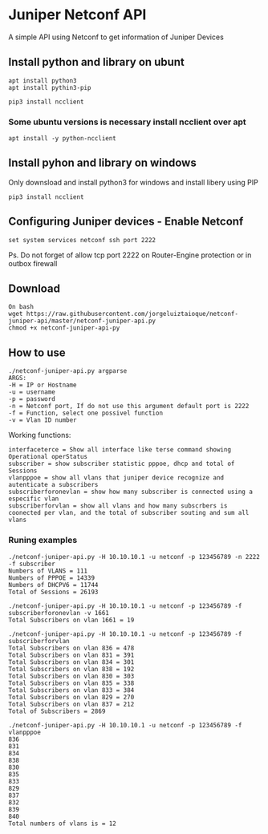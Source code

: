 # Juniper Netconf API

A simple API using Netconf to get information of Juniper Devices

## Install python and library on ubunt
```
apt install python3
apt install pythin3-pip

pip3 install ncclient
```
### Some ubuntu versions is necessary install ncclient over apt
```
apt install -y python-ncclient
```

## Install pyhon and library on windows
Only downsload and install python3 for windows and install libery using PIP
```
pip3 install ncclient
```
## Configuring Juniper devices - Enable Netconf
```
set system services netconf ssh port 2222
```
Ps. Do not forget of allow tcp port 2222 on Router-Engine protection or in outbox firewall

## Download
```
On bash
wget https://raw.githubusercontent.com/jorgeluiztaioque/netconf-juniper-api/master/netconf-juniper-api.py
chmod +x netconf-juniper-api-py
```

## How to use

```
./netconf-juniper-api.py argparse
ARGS:
-H = IP or Hostname
-u = username
-p = password
-n = Netconf port, If do not use this argument default port is 2222
-f = Function, select one possivel function
-v = Vlan ID number
```
Working functions:
```
interfaceterce = Show all interface like terse command showing Operational operStatus
subscriber = show subscriber statistic pppoe, dhcp and total of Sessions
vlanpppoe = show all vlans that juniper device recognize and autenticate a subscribers
subscriberforonevlan = show how many subscriber is connected using a especific vlan
subscriberforvlan = show all vlans and how many subscrbers is coonected per vlan, and the total of subscriber souting and sum all vlans
```

### Runing examples
```
./netconf-juniper-api.py -H 10.10.10.1 -u netconf -p 123456789 -n 2222 -f subscriber
Numbers of VLANS = 111
Numbers of PPPOE = 14339
Numbers of DHCPV6 = 11744
Total of Sessions = 26193
```

```
./netconf-juniper-api.py -H 10.10.10.1 -u netconf -p 123456789 -f subscriberforonevlan -v 1661
Total Subscribers on vlan 1661 = 19
```

```
./netconf-juniper-api.py -H 10.10.10.1 -u netconf -p 123456789 -f subscriberforvlan
Total Subscribers on vlan 836 = 478
Total Subscribers on vlan 831 = 391
Total Subscribers on vlan 834 = 301
Total Subscribers on vlan 838 = 192
Total Subscribers on vlan 830 = 303
Total Subscribers on vlan 835 = 338
Total Subscribers on vlan 833 = 384
Total Subscribers on vlan 829 = 270
Total Subscribers on vlan 837 = 212
Total of Subscribers = 2869

```

```
./netconf-juniper-api.py -H 10.10.10.1 -u netconf -p 123456789 -f vlanpppoe
836
831
834
838
830
835
833
829
837
832
839
840
Total numbers of vlans is = 12
```
